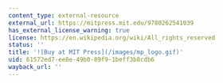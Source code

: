 ```yaml
---
content_type: external-resource
external_url: https://mitpress.mit.edu/9780262541039
has_external_license_warning: true
license: https://en.wikipedia.org/wiki/All_rights_reserved
status: ''
title: '![Buy at MIT Press](/images/mp_logo.gif)'
uid: 61572ed7-ee8e-49b0-89f9-1beff3b8cdb6
wayback_url: ''
---
```

